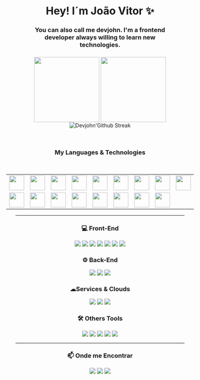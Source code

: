 <div style="width: 100%" align="center">
    <h1>Hey! I´m João Vitor ✨</h1>
    <div style="width: 80%">
        <h3>You can also call me devjohn. I'm a frontend developer always willing to learn new technologies.
        <h3/>
    </div>
</div>

<div style="width: 100%" align="center">
    <p align="center">
        <a style="text-decoration: none" >
            <img align="center"  height="175px" src="https://github-readme-stats.vercel.app/api?username=devjohn42&show_icons=true&hide_border=true&title_color=32A1B9&amp&icon_color=79FF97&amp&text_color=e3edf7&amp&bg_color=23232f&count_private=true&include_all_commits=true"/>
        </a>
        <a style="text-decoration: none" >
            <img align="center" height="175px"  src="https://github-readme-stats.vercel.app/api/top-langs/?username=devjohn42&text_color=e3edf7&bg_color=23232f&title_color=32A1B9&langs_count=8&layout=compact&hide_border=true" />
        </a>
        <a style="text-decoration: none" >
            <img src="https://github-readme-streak-stats.herokuapp.com?user=devjohn42&border_radius=6&hide_border=true&date_format=M%20j%5B%2C%20Y%5D&card_width=742&card_height=175&background=23232f&stroke=e3edf7&ring=79FF97&fire=79FF97&currStreakNum=32A1B9&sideNums=32A1B9&currStreakLabel=32A1B9&sideLabels=32A1B9&dates=e3edf7" alt="Devjohn'Github Streak" />      
        </a>
</p>
</div>

<div align="center">
<br>
    <h3>My Languages & Technologies</h3>
    <table>
  <tr>
        <td><img src="https://skillicons.dev/icons?i=html" height="40" width="40" align="top"/></td>
        <td><img src="https://skillicons.dev/icons?i=css" height="40" width="40" align="top"/></td>
        <td><img src="https://skillicons.dev/icons?i=js" height="40" width="40" align="top"/></td>
        <td><img src="https://skillicons.dev/icons?i=react" height="40" width="40" align="top"/></td>
        <td><img src="https://skillicons.dev/icons?i=nextjs" height="40" width="40" align="top"/></td>
        <!--<td><img src="https://skillicons.dev/icons?i=electron" height="40" width="40" align="top"/></td>-->
        <td><img src="https://skillicons.dev/icons?i=tailwind" height="40" width="40" align="top"/></td>
        <td><img src="https://skillicons.dev/icons?i=styledcomponents" height="40" width="40" align="top"/></td>
        <td><img src="https://skillicons.dev/icons?i=nodejs" height="40" width="40" align="top"/></td>
        <td><img src="https://skillicons.dev/icons?i=ts" height="40" width="40" align="top"/></td>
        <td><img src="https://skillicons.dev/icons?i=express" height="40" width="40" align="top"/></td>
        <!--<td><img src="https://skillicons.dev/icons?i=mongodb" height="40" width="40" align="top"/></td>-->
  </tr>
  <tr>
        <td><img src="https://skillicons.dev/icons?i=discord" height="40" width="40" align="top"/></td>
<!--         <td><img src="https://skillicons.dev/icons?i=discordjs" height="40" width="40" align="top"/></td> -->
<!--         <td><img src="https://skillicons.dev/icons?i=bots" height="40" width="40" align="top"/></td> -->
        <td><img src="https://skillicons.dev/icons?i=gcp" height="40" width="40" align="top"/></td>
        <td><img src="https://skillicons.dev/icons?i=vercel" height="40" width="40" align="top"/></td>
        <!--<td><img src="https://skillicons.dev/icons?i=firebase" height="40" width="40" align="top"/></td>-->
        <td><img src="https://skillicons.dev/icons?i=netlify" height="40" width="40" align="top"/></td>
        <td><img src="https://skillicons.dev/icons?i=vite" height="40" width="40" align="top"/></td>
        <td><img src="https://skillicons.dev/icons?i=vscode" height="40" width="40" align="top"/></td>
        <td><img src="https://skillicons.dev/icons?i=git" height="40" width="40" align="top"/></td>
        <td><img src="https://skillicons.dev/icons?i=github" height="40" width="40" align="top"/></td>
  </tr>
<br>
</table>
</div>

<div align="center">
<hr width="90%" align="center">
    <h3>💻 Front-End</h3>
    <div>
        <img src="https://skillicons.dev/icons?i=html"/>
        <img src="https://skillicons.dev/icons?i=css"/>
        <img src="https://skillicons.dev/icons?i=js"/>
        <img src="https://skillicons.dev/icons?i=react"/>
        <img src="https://skillicons.dev/icons?i=nextjs"/>
        <!--<img src="https://skillicons.dev/icons?i=electron"/>-->
        <img src="https://skillicons.dev/icons?i=tailwind"/>
        <img src="https://skillicons.dev/icons?i=styledcomponents"/>
    </div>
</div>

<div align="center">
    <h3>⚙ Back-End️</h3>
    <div>
        <img src="https://skillicons.dev/icons?i=nodejs" />
        <img src="https://skillicons.dev/icons?i=ts" />
        <!--<img src="https://skillicons.dev/icons?i=discordjs"/>-->
        <img src="https://skillicons.dev/icons?i=express" />
        <!--<img src="https://skillicons.dev/icons?i=mongodb" />-->
    </div>
    
</div>

<div align="center">
    <h3>☁Services & Clouds</h3>
    <div>
        <img src="https://skillicons.dev/icons?i=gcp" />
        <img src="https://skillicons.dev/icons?i=vercel" />
<!--         <img src="https://skillicons.dev/icons?i=firebase" /> -->
        <img src="https://skillicons.dev/icons?i=netlify" />
        <!--<img src="https://skillicons.dev/icons?i=bots" />-->
    </div>
</div>

<div align="center">
    <h3>🛠 Others Tools️</h3>
    <div>
        <img src="https://skillicons.dev/icons?i=vite"/>
        <img src="https://skillicons.dev/icons?i=vscode" />
        <img src="https://skillicons.dev/icons?i=discord" />
        <img src="https://skillicons.dev/icons?i=git" />
        <img src="https://skillicons.dev/icons?i=github" />
    </div>

</div>

<div align="center">
<hr width="90%" align="center">
    <h3>📫 Onde me Encontrar</h3>
    <div>
     <a href="https://www.linkedin.com/in/jo%C3%A3o-vitor-cardoso-barbosa-407173225/" target="_blank" style="text-decoration: none" >
      <img src="https://img.shields.io/badge/LinkedIn-0077B5?style=for-the-badge&logo=linkedin&logoColor=white"/>
     </a>
     <a href="https://www.instagram.com/devjohn42/" target="_blank" style="text-decoration: none" >
      <img src="https://img.shields.io/badge/Instagram-fe4164?style=for-the-badge&logo=instagram&logoColor=white"/>
     </a> 
     <a href="https://twitter.com/devjohn42" target="_blank" style="text-decoration: none" >
      <img src="https://img.shields.io/badge/Twitter-1DA1F2?style=for-the-badge&logo=twitter&logoColor=white"/>
     </a>
    </div>

</div>


</div>
